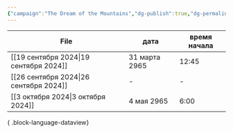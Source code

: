 ```yaml
---
{"campaign":"The Dream of the Mountains","dg-publish":true,"dg-permalink":"the-dream-of-the-mountains-journal","permalink":"/the-dream-of-the-mountains-journal/","dgPassFrontmatter":true}
---
```


| File                                      | дата          | время начала |
| ----------------------------------------- | ------------- | ------------ |
| [[19 сентября 2024\|19 сентября 2024]] | 31 марта 2965 | 12:45        |
| [[26 сентября 2024\|26 сентября 2024]] | \-            | \-           |
| [[3 октября 2024\|3 октября 2024]]     | 4 мая 2965    | 6:00         |

{ .block-language-dataview}